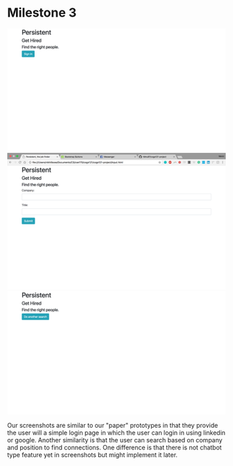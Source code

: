 # Milestone 3

![home](https://github.com/ribhu97/cogs121-project/blob/master/images/home.png)
![input](https://github.com/ribhu97/cogs121-project/blob/master/images/input.png)
![output](https://github.com/ribhu97/cogs121-project/blob/master/images/output.png)


Our screenshots are similar to our "paper" prototypes in that they provide the user will a simple login page in which the user can login in using linkedin or google. Another similarity is that the user can search based on company and position to find connections. One difference is that there is not chatbot type feature yet in screenshots but might implement it later.
